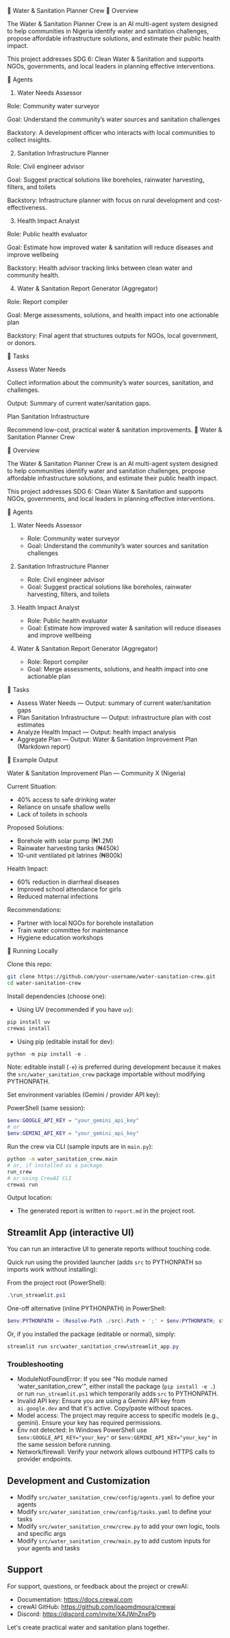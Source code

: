 🚰 Water & Sanitation Planner Crew
📌 Overview

The Water & Sanitation Planner Crew is an AI multi-agent system designed to help communities in Nigeria identify water and sanitation challenges, propose affordable infrastructure solutions, and estimate their public health impact.

This project addresses SDG 6: Clean Water & Sanitation and supports NGOs, governments, and local leaders in planning effective interventions.

🤖 Agents
1. Water Needs Assessor

Role: Community water surveyor

Goal: Understand the community’s water sources and sanitation challenges

Backstory: A development officer who interacts with local communities to collect insights.

2. Sanitation Infrastructure Planner

Role: Civil engineer advisor

Goal: Suggest practical solutions like boreholes, rainwater harvesting, filters, and toilets

Backstory: Infrastructure planner with focus on rural development and cost-effectiveness.

3. Health Impact Analyst

Role: Public health evaluator

Goal: Estimate how improved water & sanitation will reduce diseases and improve wellbeing

Backstory: Health advisor tracking links between clean water and community health.

4. Water & Sanitation Report Generator (Aggregator)

Role: Report compiler

Goal: Merge assessments, solutions, and health impact into one actionable plan

Backstory: Final agent that structures outputs for NGOs, local government, or donors.

📝 Tasks

Assess Water Needs

Collect information about the community’s water sources, sanitation, and challenges.

Output: Summary of current water/sanitation gaps.

Plan Sanitation Infrastructure

Recommend low-cost, practical water & sanitation improvements.
🚰 Water & Sanitation Planner Crew

📌 Overview

The Water & Sanitation Planner Crew is an AI multi-agent system designed to help communities identify water and sanitation challenges, propose affordable infrastructure solutions, and estimate their public health impact.

This project addresses SDG 6: Clean Water & Sanitation and supports NGOs, governments, and local leaders in planning effective interventions.

🤖 Agents

1. Water Needs Assessor
	- Role: Community water surveyor
	- Goal: Understand the community’s water sources and sanitation challenges

2. Sanitation Infrastructure Planner
	- Role: Civil engineer advisor
	- Goal: Suggest practical solutions like boreholes, rainwater harvesting, filters, and toilets

3. Health Impact Analyst
	- Role: Public health evaluator
	- Goal: Estimate how improved water & sanitation will reduce diseases and improve wellbeing

4. Water & Sanitation Report Generator (Aggregator)
	- Role: Report compiler
	- Goal: Merge assessments, solutions, and health impact into one actionable plan

📝 Tasks

- Assess Water Needs — Output: summary of current water/sanitation gaps
- Plan Sanitation Infrastructure — Output: infrastructure plan with cost estimates
- Analyze Health Impact — Output: health impact analysis
- Aggregate Plan — Output: Water & Sanitation Improvement Plan (Markdown report)

📂 Example Output

Water & Sanitation Improvement Plan — Community X (Nigeria)

Current Situation:
- 40% access to safe drinking water
- Reliance on unsafe shallow wells
- Lack of toilets in schools

Proposed Solutions:
- Borehole with solar pump (₦1.2M)
- Rainwater harvesting tanks (₦450k)
- 10-unit ventilated pit latrines (₦800k)

Health Impact:
- 60% reduction in diarrheal diseases
- Improved school attendance for girls
- Reduced maternal infections

Recommendations:
- Partner with local NGOs for borehole installation
- Train water committee for maintenance
- Hygiene education workshops

🚀 Running Locally

Clone this repo:

```bash
git clone https://github.com/your-username/water-sanitation-crew.git
cd water-sanitation-crew
```

Install dependencies (choose one):

- Using UV (recommended if you have `uv`):

```bash
pip install uv
crewai install
```

- Using pip (editable install for dev):

```powershell
python -m pip install -e .
```

Note: editable install (`-e`) is preferred during development because it makes the `src/water_sanitation_crew` package importable without modifying PYTHONPATH.

Set environment variables (Gemini / provider API key):

PowerShell (same session):

```powershell
$env:GOOGLE_API_KEY = "your_gemini_api_key"
# or
$env:GEMINI_API_KEY = "your_gemini_api_key"
```

Run the crew via CLI (sample inputs are in `main.py`):

```bash
python -m water_sanitation_crew.main
# or, if installed as a package
run_crew
# or using CrewAI CLI
crewai run
```

Output location:
- The generated report is written to `report.md` in the project root.

## Streamlit App (interactive UI)

You can run an interactive UI to generate reports without touching code.

Quick run using the provided launcher (adds `src` to PYTHONPATH so imports work without installing):

From the project root (PowerShell):

```powershell
.\run_streamlit.ps1
```

One-off alternative (inline PYTHONPATH) in PowerShell:

```powershell
$env:PYTHONPATH = (Resolve-Path ./src).Path + ';' + $env:PYTHONPATH; streamlit run src\water_sanitation_crew\streamlit_app.py
```

Or, if you installed the package (editable or normal), simply:

```powershell
streamlit run src\water_sanitation_crew\streamlit_app.py
```

### Troubleshooting

- ModuleNotFoundError: If you see "No module named 'water_sanitation_crew'", either install the package (`pip install -e .`) or run `run_streamlit.ps1` which temporarily adds `src` to PYTHONPATH.
- Invalid API key: Ensure you are using a Gemini API key from `ai.google.dev` and that it's active. Copy/paste without spaces.
- Model access: The project may require access to specific models (e.g., gemini). Ensure your key has required permissions.
- Env not detected: In Windows PowerShell use `$env:GOOGLE_API_KEY="your_key"` or `$env:GEMINI_API_KEY="your_key"` in the same session before running.
- Network/firewall: Verify your network allows outbound HTTPS calls to provider endpoints.

## Development and Customization

- Modify `src/water_sanitation_crew/config/agents.yaml` to define your agents
- Modify `src/water_sanitation_crew/config/tasks.yaml` to define your tasks
- Modify `src/water_sanitation_crew/crew.py` to add your own logic, tools and specific args
- Modify `src/water_sanitation_crew/main.py` to add custom inputs for your agents and tasks

## Support

For support, questions, or feedback about the project or crewAI:

- Documentation: https://docs.crewai.com
- crewAI GitHub: https://github.com/joaomdmoura/crewai
- Discord: https://discord.com/invite/X4JWnZnxPb

Let's create practical water and sanitation plans together.

